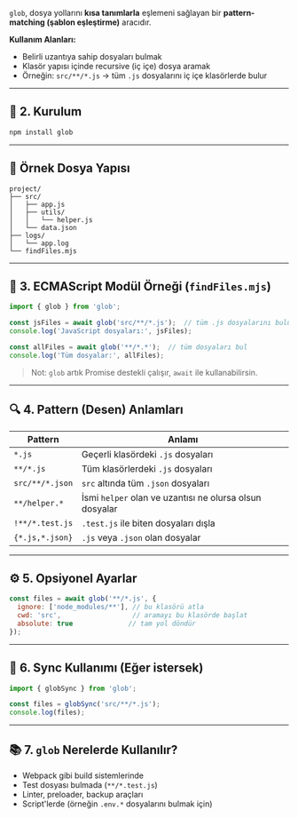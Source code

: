 
`glob`, dosya yollarını **kısa tanımlarla** eşlemeni sağlayan bir **pattern-matching (şablon eşleştirme)** aracıdır.

**Kullanım Alanları:**

- Belirli uzantıya sahip dosyaları bulmak
- Klasör yapısı içinde recursive (iç içe) dosya aramak
- Örneğin: `src/**/*.js` → tüm `.js` dosyalarını iç içe klasörlerde bulur

---

## 🔧 2. Kurulum

```bash
npm install glob
```

---

## 📁 Örnek Dosya Yapısı

```
project/
├── src/
│   ├── app.js
│   ├── utils/
│   │   └── helper.js
│   └── data.json
├── logs/
│   └── app.log
└── findFiles.mjs
```

---

## 📄 3. ECMAScript Modül Örneği (`findFiles.mjs`)

```js
import { glob } from 'glob';

const jsFiles = await glob('src/**/*.js');  // tüm .js dosyalarını bulur
console.log('JavaScript dosyaları:', jsFiles);

const allFiles = await glob('**/*.*');  // tüm dosyaları bul
console.log('Tüm dosyalar:', allFiles);
```

> Not: `glob` artık Promise destekli çalışır, `await` ile kullanabilirsin.

---

## 🔍 4. Pattern (Desen) Anlamları

|Pattern|Anlamı|
|---|---|
|`*.js`|Geçerli klasördeki `.js` dosyaları|
|`**/*.js`|Tüm klasörlerdeki `.js` dosyaları|
|`src/**/*.json`|`src` altında tüm `.json` dosyaları|
|`**/helper.*`|İsmi `helper` olan ve uzantısı ne olursa olsun dosyalar|
|`!**/*.test.js`|`.test.js` ile biten dosyaları dışla|
|`{*.js,*.json}`|`.js` veya `.json` olan dosyalar|

---

## ⚙️ 5. Opsiyonel Ayarlar

```js
const files = await glob('**/*.js', {
  ignore: ['node_modules/**'], // bu klasörü atla
  cwd: 'src',                  // aramayı bu klasörde başlat
  absolute: true              // tam yol döndür
});
```

---

## 🔄 6. Sync Kullanımı (Eğer istersek)

```js
import { globSync } from 'glob';

const files = globSync('src/**/*.js');
console.log(files);
```

---

## 📚 7. `glob` Nerelerde Kullanılır?

- Webpack gibi build sistemlerinde
- Test dosyası bulmada (`**/*.test.js`)
- Linter, preloader, backup araçları
- Script'lerde (örneğin `.env.*` dosyalarını bulmak için)
